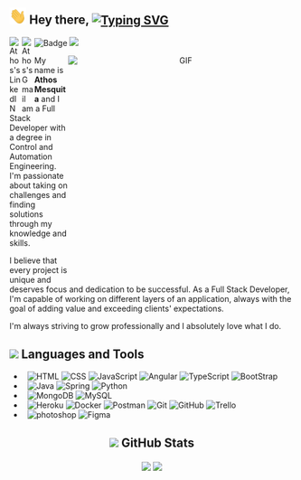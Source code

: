 ## <img src="https://raw.githubusercontent.com/ABSphreak/ABSphreak/master/gifs/Hi.gif" width="30px"> Hey there, <a href="https://git.io/typing-svg"><img src="https://readme-typing-svg.demolab.com?font=roboto&weight=900&size=24&duration=2500&pause=1000&color=CCD6DF&vCenter=true&width=420&height=22&lines=I'm+Athos+Mesquita!;I'm+full-stack+developer!;challenges+motivate+me!;learn+by+solving+problems!;I'm+dedicated+to+success." alt="Typing SVG" /></a>

<a href="https://www.linkedin.com/in/athosmesquita/" target="_blank" rel="noopener noreferrer">
  <img align="left" alt="Athos's LinkedIN" width="22px" src="https://raw.githubusercontent.com/peterthehan/peterthehan/master/assets/linkedin.svg" />
</a>
<a href="mailto:athos.gpm@gmail.com?" target="_blank" rel="noopener noreferrer">
  <img align="left" alt="Athos's Gmail" width="22px" src="https://www.vectorlogo.zone/logos/gmail/gmail-icon.svg" />
</a>

![Badge](https://visitor-counter-badge.vercel.app/api/athosgpm/athosgpm) 
<a href="https://www.github.com/athosgpm" target="_blank" rel="noreferrer"><img src="https://img.shields.io/github/followers/athosgpm?logo=github&style=for-the-badge&color=6186a2&labelColor=143046" /></a>

<a target="_blank" align="center">
  <img align="right" top="500" height="400px" width="400px" alt="GIF" src="https://img.etimg.com/thumb/height-450,width-600,imgsize-638053,msid-84146056/.jpg">
</a>

<p>My name is <b>Athos Mesquita</b> and I am a Full Stack Developer with a degree in Control and Automation Engineering. I'm passionate about taking on challenges and finding solutions through my knowledge and skills.</p>
<p>I believe that every project is unique and deserves focus and dedication to be successful. As a Full Stack Developer, I'm capable of working on different layers of an application, always with the goal of adding value and exceeding clients' expectations.</p>
<p>I'm always striving to grow professionally and I absolutely love what I do.</p>

## <img src="https://media2.giphy.com/media/QssGEmpkyEOhBCb7e1/giphy.gif?cid=ecf05e47a0n3gi1bfqntqmob8g9aid1oyj2wr3ds3mg700bl&rid=giphy.gif" width ="25"> Languages and Tools

- &nbsp;
  ![HTML](https://img.shields.io/badge/html5-%23E34F26.svg?style=flat&logo=html5&logoColor=white)
  ![CSS](https://img.shields.io/badge/css3-%231572B6.svg?style=flat&logo=css3&logoColor=white)
  ![JavaScript](https://img.shields.io/badge/javascript-%23323330.svg?style=flat&logo=javascript&logoColor=%23F7DF1E)
  ![Angular](https://img.shields.io/badge/angular-%23DD0031.svg?style=flat&logo=angular&logoColor=white)
  ![TypeScript](https://img.shields.io/badge/typescript-%23007ACC.svg?style=flat&logo=typescript&logoColor=white)
  ![BootStrap](https://img.shields.io/badge/bootstrap-%23563D7C.svg?style=flat&logo=bootstrap&logoColor=white)
- &nbsp;
  ![Java](https://img.shields.io/badge/java-%23ED8B00.svg?style=flat&logo=java&logoColor=white)
  ![Spring](https://img.shields.io/badge/spring-%236DB33F.svg?style=flat&logo=spring&logoColor=white)
  ![Python](https://img.shields.io/badge/python-3670A0?style=flat&logo=python&logoColor=ffdd54)
- &nbsp;
  ![MongoDB](https://img.shields.io/badge/MongoDB-%234ea94b.svg?style=flat&logo=mongodb&logoColor=white)
  ![MySQL](https://img.shields.io/badge/mysql-%2300f.svg?style=flat&logo=mysql&logoColor=white)
- &nbsp;
  ![Heroku](https://img.shields.io/badge/heroku-%23430098.svg?style=flat&logo=heroku&logoColor=white)
  ![Docker](https://img.shields.io/badge/docker-%230db7ed.svg?style=flat&logo=docker&logoColor=white)
  ![Postman](https://img.shields.io/badge/Postman-FF6C37?style=flat&logo=postman&logoColor=white)
  ![Git](https://img.shields.io/badge/Git-F05032?style=flat&logo=git&logoColor=white)
  ![GitHub](https://img.shields.io/badge/GitHub-100000?style=flat&logo=github&logoColor=white)
  ![Trello](https://img.shields.io/badge/Trello-%23026AA7.svg?style=flat&logo=Trello&logoColor=white)
- &nbsp;
  ![photoshop](https://img.shields.io/badge/adobephotoshop-%2331A8FF.svg?style=flat&logo=adobephotoshop&logoColor=white)
  ![Figma](https://img.shields.io/badge/figma-%23F24E1E.svg?style=flat&logo=figma&logoColor=white)

## <p align="center" > <img src="https://media.giphy.com/media/iY8CRBdQXODJSCERIr/giphy.gif" width="25"> GitHub Stats </p>

<div align="center">
  <img margin-right="10px" src="http://github-profile-summary-cards.vercel.app/api/cards/stats?username=athosgpm&theme=nord_dark"/>
  <img src="http://github-profile-summary-cards.vercel.app/api/cards/repos-per-language?username=athosgpm&theme=nord_dark"/>
</div>
